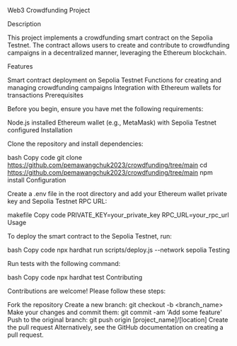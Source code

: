 Web3 Crowdfunding Project

Description

This project implements a crowdfunding smart contract on the Sepolia Testnet. The contract allows users to create and contribute to crowdfunding campaigns in a decentralized manner, leveraging the Ethereum blockchain.

Features

Smart contract deployment on Sepolia Testnet
Functions for creating and managing crowdfunding campaigns
Integration with Ethereum wallets for transactions
Prerequisites

Before you begin, ensure you have met the following requirements:

Node.js installed
Ethereum wallet (e.g., MetaMask) with Sepolia Testnet configured
Installation

Clone the repository and install dependencies:

bash
Copy code
git clone https://github.com/pemawangchuk2023/crowdfunding/tree/main
cd https://github.com/pemawangchuk2023/crowdfunding/tree/main
npm install
Configuration

Create a .env file in the root directory and add your Ethereum wallet private key and Sepolia Testnet RPC URL:

makefile
Copy code
PRIVATE_KEY=your_private_key
RPC_URL=your_rpc_url
Usage

To deploy the smart contract to the Sepolia Testnet, run:

bash
Copy code
npx hardhat run scripts/deploy.js --network sepolia
Testing

Run tests with the following command:

bash
Copy code
npx hardhat test
Contributing

Contributions are welcome! Please follow these steps:

Fork the repository
Create a new branch: git checkout -b <branch_name>
Make your changes and commit them: git commit -am 'Add some feature'
Push to the original branch: git push origin [project_name]/[location]
Create the pull request
Alternatively, see the GitHub documentation on creating a pull request.

